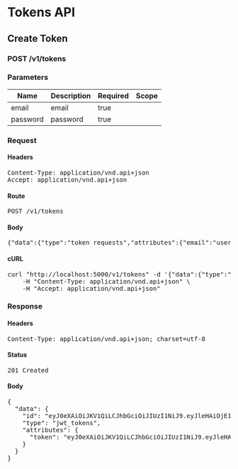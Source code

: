 # Tokens API

## Create Token

### POST /v1/tokens

### Parameters

| Name | Description | Required | Scope |
|------|-------------|----------|-------|
| email | email | true |  |
| password | password | true |  |

### Request

#### Headers

<pre>Content-Type: application/vnd.api+json
Accept: application/vnd.api+json</pre>

#### Route

<pre>POST /v1/tokens</pre>

#### Body

<pre>{"data":{"type":"token_requests","attributes":{"email":"user@example.com","password":"123456"}}}</pre>

#### cURL

<pre class="request">curl &quot;http://localhost:5000/v1/tokens&quot; -d &#39;{&quot;data&quot;:{&quot;type&quot;:&quot;token_requests&quot;,&quot;attributes&quot;:{&quot;email&quot;:&quot;user@example.com&quot;,&quot;password&quot;:&quot;123456&quot;}}}&#39; -X POST \
	-H &quot;Content-Type: application/vnd.api+json&quot; \
	-H &quot;Accept: application/vnd.api+json&quot;</pre>

### Response

#### Headers

<pre>Content-Type: application/vnd.api+json; charset=utf-8</pre>

#### Status

<pre>201 Created</pre>

#### Body

<pre>{
  "data": {
    "id": "eyJ0eXAiOiJKV1QiLCJhbGciOiJIUzI1NiJ9.eyJleHAiOjE1MzY3NjA5NzMsInN1YiI6MTU0fQ.RhN1NnaQ3sZviA4KGTZ8KA4xz65Dqr5QeqqLOjejiKY",
    "type": "jwt_tokens",
    "attributes": {
      "token": "eyJ0eXAiOiJKV1QiLCJhbGciOiJIUzI1NiJ9.eyJleHAiOjE1MzY3NjA5NzMsInN1YiI6MTU0fQ.RhN1NnaQ3sZviA4KGTZ8KA4xz65Dqr5QeqqLOjejiKY"
    }
  }
}</pre>
